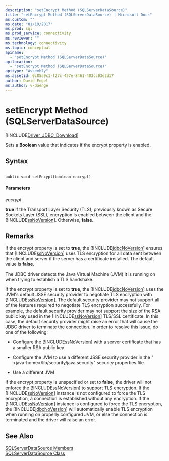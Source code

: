 ```yaml
---
description: "setEncrypt Method (SQLServerDataSource)"
title: "setEncrypt Method (SQLServerDataSource) | Microsoft Docs"
ms.custom: ""
ms.date: "01/19/2017"
ms.prod: sql
ms.prod_service: connectivity
ms.reviewer: ""
ms.technology: connectivity
ms.topic: conceptual
apiname: 
  - "setEncrypt Method (SQLServerDataSource)"
apilocation: 
  - "setEncrypt Method (SQLServerDataSource)"
apitype: "Assembly"
ms.assetid: 0c85a9c1-f27c-457e-8461-403cc03e2d17
author: David-Engel
ms.author: v-daenge
---
```

# setEncrypt Method (SQLServerDataSource)
[!INCLUDE[Driver_JDBC_Download](../../../includes/driver_jdbc_download.md)]

  Sets a **Boolean** value that indicates if the encrypt property is enabled.  
  
## Syntax  
  
```  
  
public void setEncypt(boolean encrypt)  
```  
  
#### Parameters  
 *encrypt*  
  
 **true** if the Transport Layer Security (TLS), previously known as Secure Sockets Layer (SSL), encryption is enabled between the client and the [!INCLUDE[ssNoVersion](../../../includes/ssnoversion-md.md)]. Otherwise, **false**.  
  
## Remarks  
 If the encrypt property is set to **true**, the [!INCLUDE[jdbcNoVersion](../../../includes/jdbcnoversion_md.md)] ensures that [!INCLUDE[ssNoVersion](../../../includes/ssnoversion-md.md)] uses TLS encryption for all data sent between the client and server if the server has a certificate installed. The default value is **false**.  
  
 The JDBC driver detects the Java Virtual Machine (JVM) it is running on when trying to establish a TLS handshake.  
  
 If the encrypt property is set to **true**, the [!INCLUDE[jdbcNoVersion](../../../includes/jdbcnoversion_md.md)] uses the JVM's default JSSE security provider to negotiate TLS encryption with [!INCLUDE[ssNoVersion](../../../includes/ssnoversion-md.md)]. The default security provider may not support all of the features required to negotiate TLS encryption successfully. For example, the default security provider may not support the size of the RSA public key used in the [!INCLUDE[ssNoVersion](../../../includes/ssnoversion-md.md)] TLS/SSL certificate. In this case, the default security provider might raise an error that will cause the JDBC driver to terminate the connection. In order to resolve this issue, do one of the following:  
  
-   Configure the [!INCLUDE[ssNoVersion](../../../includes/ssnoversion-md.md)] with a server certificate that has a smaller RSA public key  
  
-   Configure the JVM to use a different JSSE security provider in the "\<java-home>/lib/security/java.security" security properties file  
  
-   Use a different JVM  
  
 If the encrypt property is unspecified or set to **false**, the driver will not enforce the [!INCLUDE[ssNoVersion](../../../includes/ssnoversion-md.md)] to support TLS encryption. If the [!INCLUDE[ssNoVersion](../../../includes/ssnoversion-md.md)] instance is not configured to force the TLS encryption, a connection is established without any encryption. If the [!INCLUDE[ssNoVersion](../../../includes/ssnoversion-md.md)] instance is configured to force the TLS encryption, the [!INCLUDE[jdbcNoVersion](../../../includes/jdbcnoversion_md.md)] will automatically enable TLS encryption when running on properly configured JVM, or else the connection is terminated and the driver will raise an error.  
  
## See Also  
 [SQLServerDataSource Members](../../../connect/jdbc/reference/sqlserverdatasource-members.md)   
 [SQLServerDataSource Class](../../../connect/jdbc/reference/sqlserverdatasource-class.md)  
  
  
